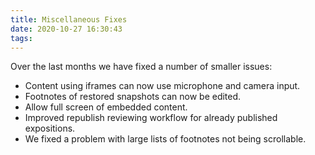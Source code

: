 ```yaml
---
title: Miscellaneous Fixes
date: 2020-10-27 16:30:43
tags:
---
```

Over the last months we have fixed a number of smaller issues:
- Content using iframes can now use microphone and camera input.
- Footnotes of restored snapshots can now be edited.
- Allow full screen of embedded content.
- Improved republish reviewing workflow for already published expositions.
- We fixed a problem with large lists of footnotes not being scrollable.
